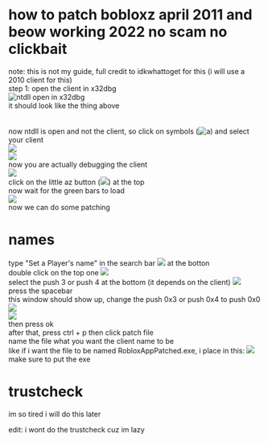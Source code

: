# how to patch bobloxz april 2011 and beow working 2022 no scam no clickbait
note: this is not my guide, full credit to idkwhattoget for this
(i will use a 2010 client for this)<br>
step 1: open the client in x32dbg<br>
![ntdll open in x32dbg](https://cdn.discordapp.com/attachments/958720769687425138/959178592263217183/unknown.png "ntdll")<br>
it should look like the thing above
<br>
<br>
<br>
now ntdll is open and not the client, so click on symbols (![a](https://cdn.discordapp.com/attachments/958720769687425138/959179153733718016/unknown.png)) and select your client<br>
![](https://cdn.discordapp.com/attachments/958720769687425138/959179505304502362/unknown.png)<br>
![](https://cdn.discordapp.com/attachments/958720769687425138/959179955755954267/unknown.png)<br>
now you are actually debugging the client<br>
![](https://cdn.discordapp.com/attachments/958720769687425138/959180101554151434/unknown.png)<br>
click on the little az button (![](https://cdn.discordapp.com/attachments/958720769687425138/959180397336473710/unknown.png)) at the top<br>
now wait for the green bars to load<br>
![](https://cdn.discordapp.com/attachments/958720769687425138/959180638966136842/unknown.png)<br>
now we can do some patching
# names
type "Set a Player's name" in the search bar ![](https://cdn.discordapp.com/attachments/958720769687425138/959180927915946004/unknown.png) at the botton<br>
double click on the top one ![](https://cdn.discordapp.com/attachments/958720769687425138/959181180043935744/unknown.png)<br>
select the push 3 or push 4 at the bottom (it depends on the client)
![](https://cdn.discordapp.com/attachments/958720769687425138/959181358712914051/unknown.png)<br>
press the spacebar<br>
this window should show up, change the push 0x3 or push 0x4 to push 0x0
![](https://cdn.discordapp.com/attachments/958720769687425138/959181999002759208/unknown.png)<br>
![](https://cdn.discordapp.com/attachments/958720769687425138/959182194037887006/unknown.png)<br>
then press ok<br>
after that, press ctrl + p then click patch file<br>
name the file what you want the client name to be<br>
like if i want the file to be named RobloxAppPatched.exe, i place in this:
![](https://cdn.discordapp.com/attachments/958720769687425138/959182589556555816/unknown.png)<br>
make sure to put the exe
# trustcheck
im so tired i will do this later

edit: i wont do the trustcheck cuz im lazy
